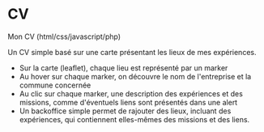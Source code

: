 # CV
Mon CV (html/css/javascript/php)

Un CV simple basé sur une carte présentant les lieux de mes expériences.
- Sur la carte (leaflet), chaque lieu est représenté par un marker
- Au hover sur chaque marker, on découvre le nom de l'entreprise et la commune concernée
- Au clic sur chaque marker, une description des expériences et des missions, comme d'éventuels liens sont présentés dans une alert
- Un backoffice simple permet de rajouter des lieux, incluant des expériences, qui contiennent elles-mêmes des missions et des liens.
